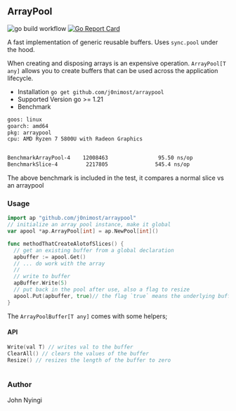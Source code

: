 ## ArrayPool
![go build workflow](https://github.com/j0nimost/arraypool/actions/workflows/go.yml/badge.svg)
[![Go Report Card](https://goreportcard.com/badge/github.com/j0nimost/arraypool)](https://goreportcard.com/report/github.com/j0nimost/arraypool)

A fast implementation of generic reusable buffers. Uses `sync.pool` under the hood.

When creating and disposing arrays is an expensive operation. `ArrayPool[T any]` allows you to
create buffers that can be used across the application lifecycle. 

- Installation
  `go get github.com/j0nimost/arraypool`
- Supported Version 
  go >= 1.21
- Benchmark
```txt
goos: linux
goarch: amd64
pkg: arraypool
cpu: AMD Ryzen 7 5800U with Radeon Graphics


BenchmarkArrayPool-4    12008463                95.50 ns/op
BenchmarkSlice-4         2217805               545.4 ns/op

```
The above benchmark is included in the test, it compares a normal slice vs an arraypool

### Usage
```go
import ap "github.com/j0nimost/arraypool"
// initialize an array pool instance, make it global 
var apool *ap.ArrayPool[int] = ap.NewPool[int]() 

func methodThatCreateAlotofSlices() {
  // get an existing buffer from a global declaration
  apbuffer := apool.Get()
  // ... do work with the array
  //
  // write to buffer 
  apBuffer.Write(5)
  // put back in the pool after use, also a flag to resize
  apool.Put(apbuffer, true)// the flag `true` means the underlying buffer's length is set to 0
}
```

The `ArrayPoolBuffer[T any]` comes with some helpers;
#### API
```go
Write(val T) // writes val to the buffer
ClearAll() // clears the values of the buffer
Resize() // resizes the length of the buffer to zero
  
```
### Author
John Nyingi
